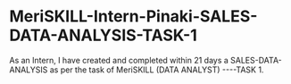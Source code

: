 # MeriSKILL-Intern-Pinaki-SALES-DATA-ANALYSIS-TASK-1
As an Intern, I have created and completed within 21 days a SALES-DATA-ANALYSIS as per the task of MeriSKILL (DATA ANALYST) ----TASK 1.
